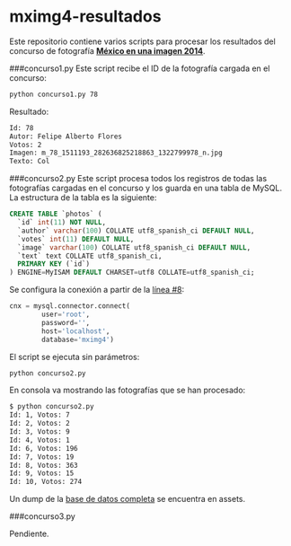 # mximg4-resultados
Este repositorio contiene varios scripts para procesar los resultados del concurso de fotografía **[México en una imagen 2014](http://www.lohechoenmexico.mx/mximg4/)**.

###concurso1.py
Este script recibe el ID de la fotografía cargada en el concurso:
```sh
python concurso1.py 78
```
Resultado:
```sh
Id: 78
Autor: Felipe Alberto Flores
Votos: 2
Imagen: m_78_1511193_282636825218863_1322799978_n.jpg
Texto: Col
```
###concurso2.py
Este script procesa todos los registros de todas las fotografías cargadas en el concurso y los guarda en una tabla de MySQL. La estructura de la tabla es la siguiente:
```sql
CREATE TABLE `photos` (
  `id` int(11) NOT NULL,
  `author` varchar(100) COLLATE utf8_spanish_ci DEFAULT NULL,
  `votes` int(11) DEFAULT NULL,
  `image` varchar(100) COLLATE utf8_spanish_ci DEFAULT NULL,
  `text` text COLLATE utf8_spanish_ci,
  PRIMARY KEY (`id`)
) ENGINE=MyISAM DEFAULT CHARSET=utf8 COLLATE=utf8_spanish_ci;
```
Se configura la conexión a partir de la [línea #8](https://github.com/davidmna/mximg4-resultados/blob/master/concurso2.py#L8):
```python
cnx = mysql.connector.connect(
		user='root', 
		password='', 
		host='localhost',
		database='mximg4')
```
El script se ejecuta sin parámetros:
```sh
python concurso2.py
```
En consola va mostrando las fotografías que se han procesado:
```sh
$ python concurso2.py
Id: 1, Votos: 7
Id: 2, Votos: 2
Id: 3, Votos: 9
Id: 4, Votos: 1
Id: 6, Votos: 196
Id: 7, Votos: 19
Id: 8, Votos: 363
Id: 9, Votos: 15
Id: 10, Votos: 274
````
Un dump de la [base de datos completa](https://github.com/davidmna/mximg4-resultados/blob/master/assets/mximg4.sql) se encuentra en assets.

###concurso3.py

Pendiente.
